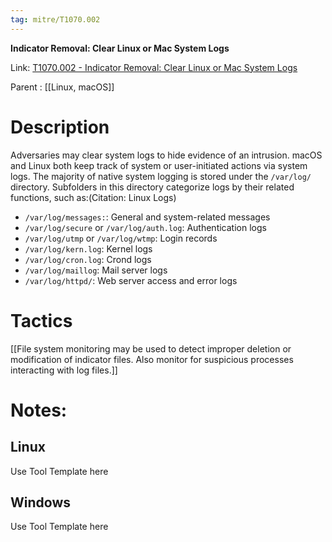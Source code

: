 ```yaml
---
tag: mitre/T1070.002
---
```


**Indicator Removal: Clear Linux or Mac System Logs**

Link: [T1070.002 - Indicator Removal: Clear Linux or Mac System Logs](https://attack.mitre.org/techniques/T1070/002)

Parent : [[Linux, macOS]]


# Description

Adversaries may clear system logs to hide evidence of an intrusion. macOS and Linux both keep track of system or user-initiated actions via system logs. The majority of native system logging is stored under the <code>/var/log/</code> directory. Subfolders in this directory categorize logs by their related functions, such as:(Citation: Linux Logs)

* <code>/var/log/messages:</code>: General and system-related messages
* <code>/var/log/secure</code> or <code>/var/log/auth.log</code>: Authentication logs
* <code>/var/log/utmp</code> or <code>/var/log/wtmp</code>: Login records
* <code>/var/log/kern.log</code>: Kernel logs
* <code>/var/log/cron.log</code>: Crond logs
* <code>/var/log/maillog</code>: Mail server logs
* <code>/var/log/httpd/</code>: Web server access and error logs


# Tactics


[[File system monitoring may be used to detect improper deletion or modification of indicator files. Also monitor for suspicious processes interacting with log files.]]


# Notes:

## Linux

Use Tool Template here

## Windows

Use Tool Template here
